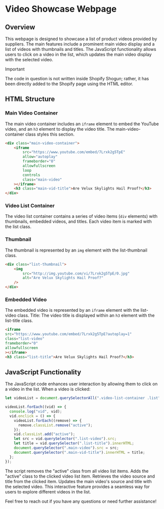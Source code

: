 ﻿# Video Showcase Webpage

## Overview

This webpage is designed to showcase a list of product videos provided by suppliers. The main features include a prominent main video display and a list of videos with thumbnails and titles. The JavaScript functionality allows users to click on a video in the list, which updates the main video display with the selected video.

> [!IMPORTANT]
> The code in question is not written inside Shopify Shogun; rather, it has been directly added to the Shopify page using the HTML editor.

## HTML Structure

### Main Video Container

The main video container includes an `iframe` element to embed the YouTube video, and an `h3` element to display the video title. The main-video-container class styles this section.

```HTML
<div class="main-video-container">
    <iframe
        src="https://www.youtube.com/embed/7Lrxk2g5TpE"
        allow="autoplay"
        frameborder="0"
        allowfullscreen
        loop
        controls
        class="main-video"
    ></iframe>
    <h3 class="main-vid-title">Are Velux Skylights Hail Proof?</h3>
</div>
```

### Video List Container

The video list container contains a series of video items (`div` elements) with thumbnails, embedded videos, and titles. Each video item is marked with the list class.

### Thumbnail

The thumbnail is represented by an `img` element with the list-thumbnail class.

```HTML
<div class="list-thumbnail">
    <img
        src="http://img.youtube.com/vi/7Lrxk2g5TpE/0.jpg"
        alt="Are Velux Skylights Hail Proof?"
    />
</div>
```

### Embedded Video

The embedded video is represented by an `iframe` element with the list-video class.
Title: The video title is displayed within an `h3` element with the list-title class.

```HTML
<iframe
src="https://www.youtube.com/embed/7Lrxk2g5TpE?autoplay=1"
class="list-video"
frameborder="0"
allowfullscreen
></iframe>
<h3 class="list-title">Are Velux Skylights Hail Proof?</h3>
```

## JavaScript Functionality

The JavaScript code enhances user interaction by allowing them to click on a video in the list. When a video is clicked:

```JavaScript
let videoList = document.querySelectorAll(".video-list-container .list");

videoList.forEach((vid) => {
  console.log("vid", vid);
  vid.onclick = () => {
    videoList.forEach((remove) => {
      remove.classList.remove("active");
    });
    vid.classList.add("active");
    let src = vid.querySelector(".list-video").src;
    let title = vid.querySelector(".list-title").innerHTML;
    document.querySelector(".main-video").src = src;
    document.querySelector(".main-vid-title").innerHTML = title;
  };
});
```

The script removes the "active" class from all video list items.
Adds the "active" class to the clicked video list item.
Retrieves the video source and title from the clicked item.
Updates the main video's source and title with the selected video.
This interactive feature provides a seamless way for users to explore different videos in the list.

Feel free to reach out if you have any questions or need further assistance!
